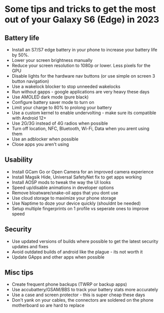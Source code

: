 # Some tips and tricks to get the most out of your Galaxy S6 (Edge) in 2023

## Battery life
- Install an S7/S7 edge battery in your phone to increase your battery life by 50%.
- Lower your screen brightness manually
- Reduce your screen resolution to 1080p or lower. Less pixels for the GPU
- Disable lights for the hardware nav buttons (or use simple on screen 3 button navigation)
- Use a wakelock blocker to stop unneeded wakelocks
- Run without gapps - google applications are very heavy these days
- Use AMOLED dark mode (pure black)
- Configure battery saver mode to turn on
- Limit your charge to 80% to prolong your battery
- Use a custom kernel to enable undervolting - make sure its compatible with Android 12+
- Use 2G/3G instead of 4G radios when possible
- Turn off location, NFC, Bluetooth, Wi-Fi, Data when you arent using them
- Use an adblocker when possible
- Close apps you aren't using

## Usability
- Install GCam Go or Open Camera for an improved camera experience
- Install Magsik Hide, Universal SafetyNet fix to get apps working
- Install AOSP mods to tweak the way the UI looks
- Speed up/disable animations in developer options
- Remove bloatware/snake-oil apps that you dont use
- Use cloud storage to maximize your phone storage
- Use Naptime to doze your device quickly (shouldnt be needed)
- Setup multiple fingerprints on 1 profile vs seperate ones to improve speed
  
## Security
- Use updated versions of builds where possible to get the latest security updates and fixes
- Avoid outdated builds of android like the plague - its not worth it
- Update GApps and other apps when possible

## Misc tips
- Create frequent phone backups (TWRP or backup apps)
- Use accubattery/GSAM/BBS to track your battery stats more accurately
- Use a case and screen protector - this is super cheap these days
- Don't yank on your cables, the connectors are soldered on the phone motherboard so are hard to replace


